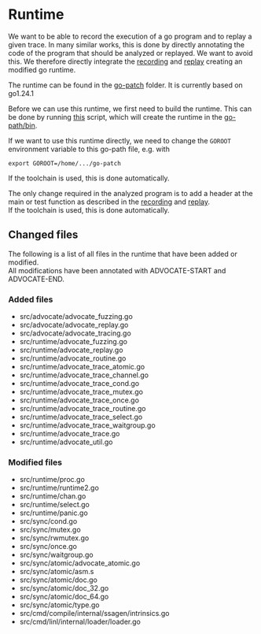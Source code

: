 # Runtime

We want to be able to record the execution of a go program and to
replay a given trace. In many similar works, this is done by directly
annotating the code of the program that should be analyzed or replayed.
We want to avoid this. We therefore directly integrate the [recording](recording.md)
and [replay](replay.md) creating an modified go runtime.

The runtime can be found in the [go-patch](../go-patch/) folder.
It is currently based on go1.24.1

Before we can use this runtime, we first need to build the runtime.
This can be done by running [this](../go-patch/src/make.bash) script,
which will create the runtime in the [go-path/bin](../go-patch/bin/).

If we want to use this runtime directly, we need to change the
`GOROOT` environment variable to this go-path file, e.g. with

```shell
export GOROOT=/home/.../go-patch
```

If the toolchain is used, this is done automatically.

The only change required in the analyzed program is to add
a header at the main or test function as described in the [recording](recording.md)
and [replay](replay.md).\
If the toolchain is used, this is done automatically.

## Changed files

The following is a list of all files in the runtime that have been added or modified.\
All modifications have been annotated with ADVOCATE-START and ADVOCATE-END.

### Added files

- src/advocate/advocate_fuzzing.go
- src/advocate/advocate_replay.go
- src/advocate/advocate_tracing.go
- src/runtime/advocate_fuzzing.go
- src/runtime/advocate_replay.go
- src/runtime/advocate_routine.go
- src/runtime/advocate_trace_atomic.go
- src/runtime/advocate_trace_channel.go
- src/runtime/advocate_trace_cond.go
- src/runtime/advocate_trace_mutex.go
- src/runtime/advocate_trace_once.go
- src/runtime/advocate_trace_routine.go
- src/runtime/advocate_trace_select.go
- src/runtime/advocate_trace_waitgroup.go
- src/runtime/advocate_trace.go
- src/runtime/advocate_util.go

### Modified files

- src/runtime/proc.go
- src/runtime/runtime2.go
- src/runtime/chan.go
- src/runtime/select.go
- src/runtime/panic.go
- src/sync/cond.go
- src/sync/mutex.go
- src/sync/rwmutex.go
- src/sync/once.go
- src/sync/waitgroup.go
- src/sync/atomic/advocate_atomic.go
- src/sync/atomic/asm.s
- src/sync/atomic/doc.go
- src/sync/atomic/doc_32.go
- src/sync/atomic/doc_64.go
- src/sync/atomic/type.go
- src/cmd/compile/internal/ssagen/intrinsics.go
- src/cmd/linl/internal/loader/loader.go